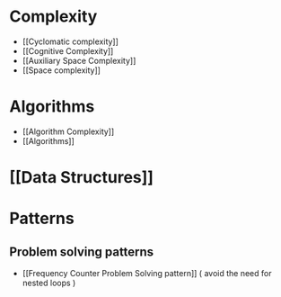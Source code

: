 # Complexity
-  [[Cyclomatic complexity]]
- [[Cognitive Complexity]]
- [[Auxiliary Space Complexity]]
- [[Space complexity]]


# Algorithms
- [[Algorithm Complexity]]
- [[Algorithms]]


# [[Data Structures]]


# Patterns
## Problem solving patterns
- [[Frequency Counter Problem Solving pattern]] ( avoid the need for nested loops )
